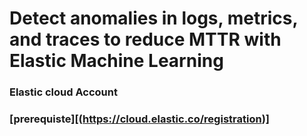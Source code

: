 # Detect anomalies in logs, metrics, and traces to reduce MTTR with Elastic Machine Learning

### Elastic cloud Account

### [prerequiste][(https://cloud.elastic.co/registration)]
